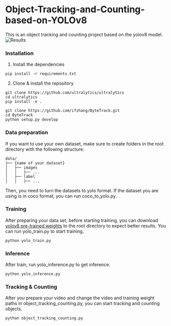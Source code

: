 # Object-Tracking-and-Counting-based-on-YOLOv8

This is an object tracking and counting project based on the yolov8 model.
![Results](gif/results.gif)


### Installation

1. Install the dependencies
```
pip install -r requirements.txt
```

2. Clone & install the repository
```
git clone https://github.com/ultralytics/ultralytics
cd ultralytics
pip install -e .

git clone https://github.com/ifzhang/ByteTrack.git
cd ByteTrack
python setup.py develop
```

### Data preparation

If you want to use your own dataset, make sure to create folders in the root directory with the following structure:
```
data/
├── {name of your dataset}
│   ├── images
│   │   ├── ...
│   ├── label
│   │   ├── ...
```
Then, you need to turn the datasets to yolo format.
If the dataset you are using is in coco format, you can run coco_to_yolo.py.

### Training

After preparing your data set, before starting training, you can download [yolov8 pre-trained weights](https://github.com/ultralytics/assets/releases/download/v0.0.0/yolov8x.pt) to the root directory to expect better results.
You can run yolo_train.py to start training.
```
python yolo_train.py
```

### Inference

After train, run yolo_inference.py to get inference.
```
python yolo_inference.py
```

### Tracking & Counting

After you prepare your video and change the video and training weight paths in object_tracking_counting.py, you can start tracking and counting objects.
```
python object_tracking_counting.py
```



